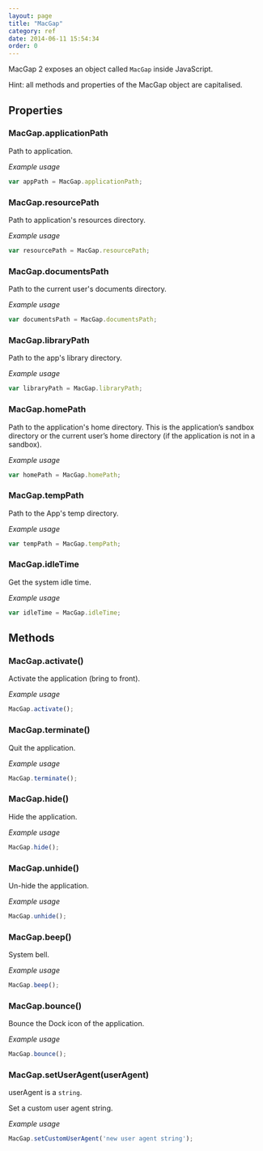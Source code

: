 ```yaml
---
layout: page
title: "MacGap"
category: ref
date: 2014-06-11 15:54:34
order: 0
---
```


MacGap 2 exposes an object called `MacGap` inside JavaScript. 

Hint: all methods and properties of the MacGap object are capitalised.

## Properties

### MacGap.applicationPath

Path to application.

*Example usage*

```js
var appPath = MacGap.applicationPath;
```

### MacGap.resourcePath

Path to application's resources directory.

*Example usage*

```js
var resourcePath = MacGap.resourcePath;
```

### MacGap.documentsPath

Path to the current user's documents directory.

*Example usage*

```js
var documentsPath = MacGap.documentsPath;
```

### MacGap.libraryPath

Path to the app's library directory.

*Example usage*

```js
var libraryPath = MacGap.libraryPath;
```

### MacGap.homePath

Path to the application's home directory. This is the application’s sandbox directory or the current user’s home directory (if the application is not in a sandbox).

*Example usage*

```js
var homePath = MacGap.homePath;
```

### MacGap.tempPath

Path to the App's temp directory.

*Example usage*

```js
var tempPath = MacGap.tempPath;
```

### MacGap.idleTime

Get the system idle time.

*Example usage*

```js
var idleTime = MacGap.idleTime;
```

## Methods

### MacGap.activate()

Activate the application (bring to front).

*Example usage*

```js
MacGap.activate();
```

### MacGap.terminate()

Quit the application.

*Example usage*

```js
MacGap.terminate();
```

### MacGap.hide()

Hide the application.

*Example usage*

```js
MacGap.hide();
```

### MacGap.unhide()

Un-hide the application.

*Example usage*

```js
MacGap.unhide();
```

### MacGap.beep()

System bell.

*Example usage*

```js
MacGap.beep();
```

### MacGap.bounce()

Bounce the Dock icon of the application.

*Example usage*

```js
MacGap.bounce();
```

### MacGap.setUserAgent(userAgent)

userAgent is a `string`.

Set a custom user agent string.

*Example usage*

```js
MacGap.setCustomUserAgent('new user agent string');
```
